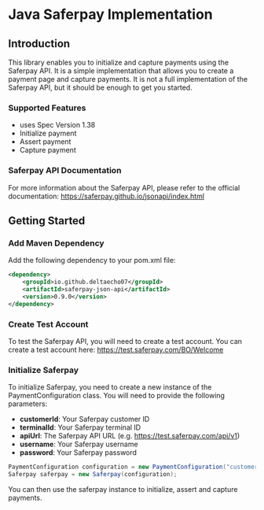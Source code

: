 # Java Saferpay Implementation
## Introduction
This library enables you to initialize and capture payments using the Saferpay API. It is a simple implementation that allows you to create a payment page and capture payments. It is not a full implementation of the Saferpay API, but it should be enough to get you started.

### Supported Features
- uses Spec Version 1.38
- Initialize payment
- Assert payment
- Capture payment

### Saferpay API Documentation
For more information about the Saferpay API, please refer to the official documentation: https://saferpay.github.io/jsonapi/index.html


## Getting Started
### Add Maven Dependency
Add the following dependency to your pom.xml file:
```xml
<dependency>
    <groupId>io.github.deltaecho07</groupId>
    <artifactId>saferpay-json-api</artifactId>
    <version>0.9.0</version>
</dependency>
```
### Create Test Account
To test the Saferpay API, you will need to create a test account. You can create a test account here: https://test.saferpay.com/BO/Welcome

### Initialize Saferpay
To initialize Saferpay, you need to create a new instance of the PaymentConfiguration class. You will need to provide the following parameters:
- **customerId**: Your Saferpay customer ID
- **terminalId**: Your Saferpay terminal ID
- **apiUrl**: The Saferpay API URL (e.g. https://test.saferpay.com/api/v1)
- **username**: Your Saferpay username
- **password**: Your Saferpay password

```java
PaymentConfiguration configuration = new PaymentConfiguration("customerId", "terminalId", "apiUrl", "username", "password");
Saferpay saferpay = new Saferpay(configuration);
```
You can then use the saferpay instance to initialize, assert and capture payments.